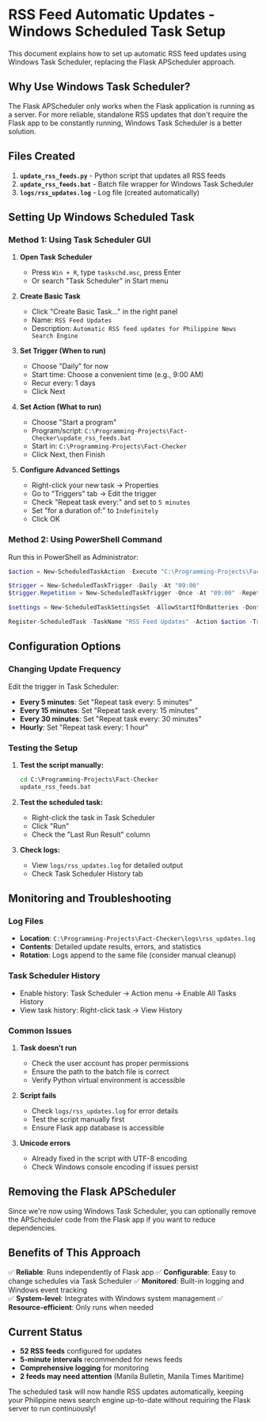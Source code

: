 # RSS Feed Automatic Updates - Windows Scheduled Task Setup

This document explains how to set up automatic RSS feed updates using Windows Task Scheduler, replacing the Flask APScheduler approach.

## Why Use Windows Task Scheduler?

The Flask APScheduler only works when the Flask application is running as a server. For more reliable, standalone RSS updates that don't require the Flask app to be constantly running, Windows Task Scheduler is a better solution.

## Files Created

1. **`update_rss_feeds.py`** - Python script that updates all RSS feeds
2. **`update_rss_feeds.bat`** - Batch file wrapper for Windows Task Scheduler
3. **`logs/rss_updates.log`** - Log file (created automatically)

## Setting Up Windows Scheduled Task

### Method 1: Using Task Scheduler GUI

1. **Open Task Scheduler**
   - Press `Win + R`, type `taskschd.msc`, press Enter
   - Or search "Task Scheduler" in Start menu

2. **Create Basic Task**
   - Click "Create Basic Task..." in the right panel
   - Name: `RSS Feed Updates`
   - Description: `Automatic RSS feed updates for Philippine News Search Engine`

3. **Set Trigger (When to run)**
   - Choose "Daily" for now
   - Start time: Choose a convenient time (e.g., 9:00 AM)
   - Recur every: 1 days
   - Click Next

4. **Set Action (What to run)**
   - Choose "Start a program"
   - Program/script: `C:\Programming-Projects\Fact-Checker\update_rss_feeds.bat`
   - Start in: `C:\Programming-Projects\Fact-Checker`
   - Click Next, then Finish

5. **Configure Advanced Settings**
   - Right-click your new task → Properties
   - Go to "Triggers" tab → Edit the trigger
   - Check "Repeat task every:" and set to `5 minutes`
   - Set "for a duration of:" to `Indefinitely`
   - Click OK

### Method 2: Using PowerShell Command

Run this in PowerShell as Administrator:

```powershell
$action = New-ScheduledTaskAction -Execute "C:\Programming-Projects\Fact-Checker\update_rss_feeds.bat" -WorkingDirectory "C:\Programming-Projects\Fact-Checker"

$trigger = New-ScheduledTaskTrigger -Daily -At "09:00"
$trigger.Repetition = New-ScheduledTaskTrigger -Once -At "09:00" -RepetitionInterval (New-TimeSpan -Minutes 5)

$settings = New-ScheduledTaskSettingsSet -AllowStartIfOnBatteries -DontStopIfGoingOnBatteries -StartWhenAvailable

Register-ScheduledTask -TaskName "RSS Feed Updates" -Action $action -Trigger $trigger -Settings $settings -Description "Automatic RSS feed updates for Philippine News Search Engine"
```

## Configuration Options

### Changing Update Frequency

Edit the trigger in Task Scheduler:
- **Every 5 minutes**: Set "Repeat task every: 5 minutes"
- **Every 15 minutes**: Set "Repeat task every: 15 minutes"  
- **Every 30 minutes**: Set "Repeat task every: 30 minutes"
- **Hourly**: Set "Repeat task every: 1 hour"

### Testing the Setup

1. **Test the script manually:**
   ```cmd
   cd C:\Programming-Projects\Fact-Checker
   update_rss_feeds.bat
   ```

2. **Test the scheduled task:**
   - Right-click the task in Task Scheduler
   - Click "Run"
   - Check the "Last Run Result" column

3. **Check logs:**
   - View `logs/rss_updates.log` for detailed output
   - Check Task Scheduler History tab

## Monitoring and Troubleshooting

### Log Files
- **Location**: `C:\Programming-Projects\Fact-Checker\logs\rss_updates.log`
- **Contents**: Detailed update results, errors, and statistics
- **Rotation**: Logs append to the same file (consider manual cleanup)

### Task Scheduler History
- Enable history: Task Scheduler → Action menu → Enable All Tasks History
- View task history: Right-click task → View History

### Common Issues

1. **Task doesn't run**
   - Check the user account has proper permissions
   - Ensure the path to the batch file is correct
   - Verify Python virtual environment is accessible

2. **Script fails**
   - Check `logs/rss_updates.log` for error details
   - Test the script manually first
   - Ensure Flask app database is accessible

3. **Unicode errors**
   - Already fixed in the script with UTF-8 encoding
   - Check Windows console encoding if issues persist

## Removing the Flask APScheduler

Since we're now using Windows Task Scheduler, you can optionally remove the APScheduler code from the Flask app if you want to reduce dependencies.

## Benefits of This Approach

✅ **Reliable**: Runs independently of Flask app
✅ **Configurable**: Easy to change schedules via Task Scheduler
✅ **Monitored**: Built-in logging and Windows event tracking  
✅ **System-level**: Integrates with Windows system management
✅ **Resource-efficient**: Only runs when needed

## Current Status

- **52 RSS feeds** configured for updates
- **5-minute intervals** recommended for news feeds
- **Comprehensive logging** for monitoring
- **2 feeds may need attention** (Manila Bulletin, Manila Times Maritime)

The scheduled task will now handle RSS updates automatically, keeping your Philippine news search engine up-to-date without requiring the Flask server to run continuously!
